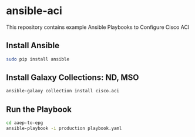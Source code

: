 # ansible-aci

This repository contains example Ansible Playbooks to Configure Cisco ACI

## Install Ansible

```bash
sudo pip install ansible
```

## Install Galaxy Collections: ND, MSO

```bash
ansible-galaxy collection install cisco.aci
```

## Run the Playbook

```bash
cd aaep-to-epg
ansible-playbook -i production playbook.yaml
```